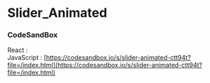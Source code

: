# Slider_Animated

### CodeSandBox

React : []() \
JavaScript : [https://codesandbox.io/s/slider-animated-ctt94t?file=/index.html](https://codesandbox.io/s/slider-animated-ctt94t?file=/index.html)
